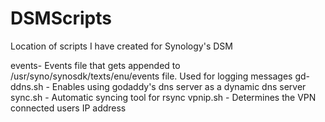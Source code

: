 # DSMScripts
Location of scripts I have created for Synology's DSM

events- Events file that gets appended to /usr/syno/synosdk/texts/enu/events file.  Used for logging messages
gd-ddns.sh - Enables using godaddy's dns server as a dynamic dns server
sync.sh - Automatic syncing tool for rsync
vpnip.sh - Determines the VPN connected users IP address
